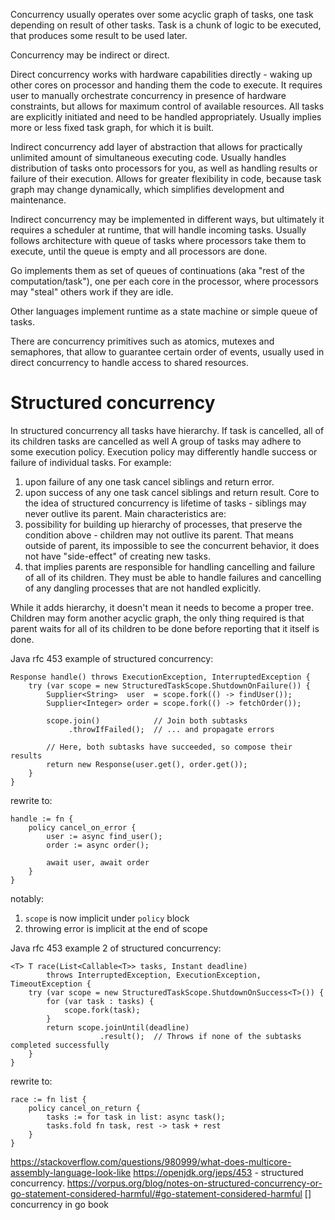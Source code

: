 Concurrency usually operates over some acyclic graph of tasks, one task depending on result of other tasks.
Task is a chunk of logic to be executed, that produces some result to be used later.

Concurrency may be indirect or direct.

Direct concurrency works with hardware capabilities directly - waking up other cores on processor and handing them the code to execute. It requires user to manually orchestrate concurrency in presence of hardware constraints, but allows for maximum control of available resources. All tasks are explicitly initiated and need to be handled appropriately. Usually implies more or less fixed task graph, for which it is built.

Indirect concurrency add layer of abstraction that allows for practically unlimited amount of simultaneous executing code. Usually handles distribution of tasks onto processors for you, as well as handling results or failure of their execution. Allows for greater flexibility in code, because task graph may change dynamically, which simplifies development and maintenance. 

Indirect concurrency may be implemented in different ways, but ultimately it requires a scheduler at runtime, that will handle incoming tasks. Usually follows architecture with queue of tasks where processors take them to execute, until the queue is empty and all processors are done.

Go implements them as set of queues of continuations (aka "rest of the computation/task"), one per each core in the processor, where processors may "steal" others work if they are idle.

Other languages implement runtime as a state machine or simple queue of tasks.

There are concurrency primitives such as atomics, mutexes and semaphores, that allow to guarantee certain order of events, usually used in direct concurrency to handle access to shared resources.
# Structured concurrency

In structured concurrency all tasks have hierarchy.
If task is cancelled, all of its children tasks are cancelled as well
A group of tasks may adhere to some execution policy.
Execution policy may differently handle success or failure of individual tasks.
For example:
1. upon failure of any one task cancel siblings and return error.
2. upon success of any one task cancel siblings and return result.
Core to the idea of structured concurrency is lifetime of tasks - siblings may never outlive its parent.
Main characteristics are:
1. possibility for building up hierarchy of processes, that preserve the condition above - children may not outlive its parent. That means outside of parent, its impossible to see the concurrent behavior, it does not have "side-effect" of creating new tasks.
2. that implies parents are responsible for handling cancelling and failure of all of its children. They must be able to handle failures and cancelling of any dangling processes that are not handled explicitly.

While it adds hierarchy, it doesn't mean it needs to become a proper tree. Children may form another acyclic graph, the only thing required is that parent waits for all of its children to be done before reporting that it itself is done.

Java rfc 453 example of structured concurrency:
```
Response handle() throws ExecutionException, InterruptedException {
    try (var scope = new StructuredTaskScope.ShutdownOnFailure()) {
        Supplier<String>  user  = scope.fork(() -> findUser());
        Supplier<Integer> order = scope.fork(() -> fetchOrder());

        scope.join()            // Join both subtasks
             .throwIfFailed();  // ... and propagate errors

        // Here, both subtasks have succeeded, so compose their results
        return new Response(user.get(), order.get());
    }
}
```

rewrite to:
```
handle := fn {
	policy cancel_on_error {
		user := async find_user();
		order := async order();

		await user, await order
	}
}
```

notably:
1. `scope` is now implicit under `policy` block
2. throwing error is implicit at the end of scope

Java rfc 453 example 2 of structured concurrency:
```
<T> T race(List<Callable<T>> tasks, Instant deadline) 
        throws InterruptedException, ExecutionException, TimeoutException {
    try (var scope = new StructuredTaskScope.ShutdownOnSuccess<T>()) {
        for (var task : tasks) {
            scope.fork(task);
        }
        return scope.joinUntil(deadline)
                    .result();  // Throws if none of the subtasks completed successfully
    }
}
```

rewrite to:
```
race := fn list {
	policy cancel_on_return {
		tasks := for task in list: async task();
		tasks.fold fn task, rest -> task + rest
	}
}
```

https://stackoverflow.com/questions/980999/what-does-multicore-assembly-language-look-like
https://openjdk.org/jeps/453 - structured concurrency.
https://vorpus.org/blog/notes-on-structured-concurrency-or-go-statement-considered-harmful/#go-statement-considered-harmful
[] concurrency in go book